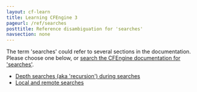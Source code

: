 ```yaml
---
layout: cf-learn
title: Learning CFEngine 3
pageurl: /ref/searches
posttitle: Reference disambiguation for 'searches'
navsection: none
---
```


The term 'searches' could refer to several sections in the documentation. Please choose one below, or
[search the CFEngine documentation for 'searches'](http://cfengine.com/docs/3.5/search.html?q=searches).

- [Depth searches (aka 'recursion') during searches](http://cfengine.com/docs/3.5/reference-promise-types-files.html#depth-searches-aka-recursion-during-searches)
- [Local and remote searches](http://cfengine.com/docs/3.5/reference-promise-types-files.html#local-and-remote-searches)
